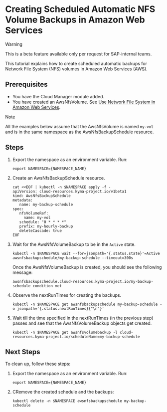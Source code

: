 # Creating Scheduled Automatic NFS Volume Backups in Amazon Web Services

> [!WARNING]
> This is a beta feature available only per request for SAP-internal teams.

This tutorial explains how to create scheduled automatic backups for Network File System (NFS) volumes in Amazon Web Services (AWS).

## Prerequisites <!-- {docsify-ignore} -->

* You have the Cloud Manager module added.
* You have created an AwsNfsVolume. See [Use Network File System in Amazon Web Services](./01-20-10-aws-nfs-volume.md).

> [!NOTE]
> All the examples below assume that the AwsNfsVolume is named `my-vol` and is in the same namespace as the AwsNfsBackupSchedule resource.

## Steps <!-- {docsify-ignore} -->

1. Export the namespace as an environment variable. Run:

   ```shell
   export NAMESPACE={NAMESPACE_NAME}
   ```

2. Create an AwsNfsBackupSchedule resource.

   ```shell
   cat <<EOF | kubectl -n $NAMESPACE apply -f -
   apiVersion: cloud-resources.kyma-project.io/v1beta1
   kind: AwsNfsBackupSchedule
   metadata:
      name: my-backup-schedule
   spec:
      nfsVolumeRef:
        name: my-vol
      schedule: "0 * * * *"
      prefix: my-hourly-backup
      deleteCascade: true
   EOF
   ```

3. Wait for the AwsNfsVolumeBackup to be in the `Active` state.

   ```shell
   kubectl -n $NAMESPACE wait --for=jsonpath='{.status.state}'=Active awsnfsbackupschedule/my-backup-schedule --timeout=300s
   ```

   Once the AwsNfsVolumeBackup is created, you should see the following message:

   ```console
   awsnfsbackupschedule.cloud-resources.kyma-project.io/my-backup-schedule condition met
   ```

4. Observe the nextRunTimes for creating the backups.

   ```shell
   kubectl -n $NAMESPACE get awsnfsbackupschedule my-backup-schedule -o jsonpath='{.status.nextRunTimes}{"\n"}' 
   ```

5. Wait till the time specified in the nextRunTimes (in the previous step) passes and see that the AwsNfsVolumeBackup objects get created.

   ```shell
   kubectl -n $NAMESPACE get awsnfsvolumebackup -l cloud-resources.kyma-project.io/scheduleName=my-backup-schedule 
   ```

## Next Steps <!-- {docsify-ignore} -->

To clean up, follow these steps:

1. Export the namespace as an environment variable. Run:

   ```shell
   export NAMESPACE={NAMESPACE_NAME}
   ```

2. CRemove the created schedule and the backups:
  
   ```shell
   kubectl delete -n $NAMESPACE awsnfsbackupschedule my-backup-schedule
   ```
